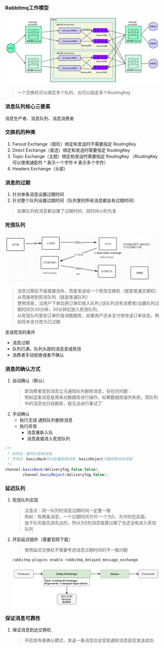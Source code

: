 ### Rabbitmq工作模型

![img.png](img.png)
> 一个交换机可以绑定多个队列，也可以指定多个RoutingKey

### 消息队列核心三要素

消息生产者、消息队列、消息消费者

### 交换机的种类

1. Fanout Exchange（扇形）绑定和发送时不需要指定 RoutingKey
2. Direct Exchange（直连）绑定和发送时需要指定 RoutingKey
3. Topic Exchange（主题）绑定和发送时需要指定 RoutingKey （RoutingKey可以使用通配符 * 表示一个字符 # 表示多个字符）
4. Headers Exchange（头部）

### 消息的过期

1. 针对单条消息设置过期时间
2. 针对整个队列设置过期时间（队列里的所有消息都会有过期时间）

> 如果队列和消息都设置了过期时间，则时间小的为准

### 死信队列

![img_1.png](img_1.png)
> 消息过期后不是直接消失，而是发送给一个死信交换机（就是普通交换机）从而接收到死信队列（就是普通队列）<br/>
> 使用场景，当用户下单后把订单ID放入队列,(该队列没有消费者)设置队列过期时间为30分钟，30分钟后放入死信队列，<br/>
> 从死信队列拿到订单ID查询数据库，如果用户还未支付修改该订单状态，例如将未支付改为已过期<br/>

变成死信的条件

- 消息过期
- 队列已满，队列头部的消息变成死信
- 消费者手动拒绝或者不确认

### 消息的确认方式

1. 自动确认（默认）
   > 即消费者受到消息立马通知队列删除消息，存在的问题：<br/>
   > 例如这条消息是用来对数据库进行操作，如果数据库操作失败，而队列中的消息也已经删除，就无法进行重试了
2. 手动确认
    - 执行无误 通知队列删除消息
    - 执行异常
        - 消息重新入队
        - 消息直接进入死信队列

```java
/**
 * 共同点：都可以拒绝消息
 * 不同点：basicNack可以批量拒绝消息，basicReject只能拒绝当前消息
 */
channel.basicNack(deliveryTag,false,false);
        channel.basicReject(deliveryTag,false);
```

### 延迟队列

1. 死信队列实现
   > 注意点：同一队列的消息过期时间一定要一致<br/>
   > 例如：有两条消息，一个过期时间为10 一个为5，为10的在前面，<br/>
   > 由于队列是先进先出的，所以为5的消息就算过期了也还没有进入死信队列
2. 开启延迟插件（需要官网下载）
   > 使用延迟交换机不需要考虑消息过期时间的不一致问题
   ```bash
   rabbitmq-plugins enable rabbitmq_delayed_message_exchange
   ```
   ![img_2.png](img_2.png)

### 保证消息可靠性

1. 保证消息到达交换机
   > 开启发布者确认模式，发送一条消息后会受到通知消息是否发送成功